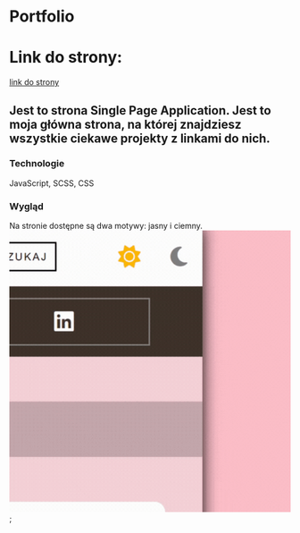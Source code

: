# Portfolio

# Link do strony:
[link do strony](https://kunegundakosek.github.io/PageKunegunda/)

## Jest to strona Single Page Application. Jest to moja główna strona, na której znajdziesz wszystkie ciekawe projekty z linkami do nich.

### Technologie

JavaScript, SCSS, CSS

### Wygląd

Na stronie dostępne są dwa motywy: jasny i ciemny.
![image](img/page.gif);
